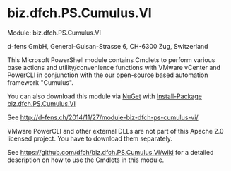 biz.dfch.PS.Cumulus.VI
======================

Module: biz.dfch.PS.Cumulus.VI

d-fens GmbH, General-Guisan-Strasse 6, CH-6300 Zug, Switzerland

This Microsoft PowerShell module contains Cmdlets to perform various base actions and utility/convenience functions with VMware vCenter and PowerCLI in conjunction with the our open-source based automation framework "Cumulus".

You can also download this module via [NuGet](http://nuget.org) with [Install-Package biz.dfch.PS.Cumulus.VI](https://www.nuget.org/packages/biz.dfch.PS.Cumulus.VI/)

See http://d-fens.ch/2014/11/27/module-biz-dfch-ps-cumulus-vi/

VMware PowerCLI and other external DLLs are not part of this Apache 2.0 licensed project. You have to download them separately.

See https://github.com/dfch/biz.dfch.PS.Cumulus.VI/wiki for a detailed description on how to use the Cmdlets in this module.
